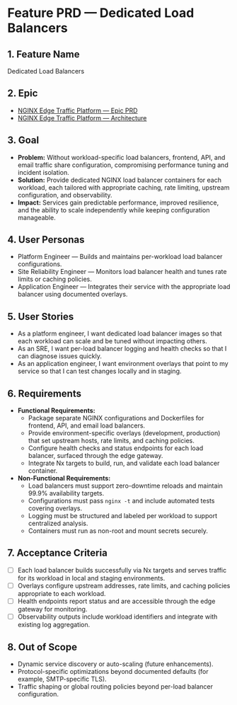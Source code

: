 # Feature PRD — Dedicated Load Balancers

## 1. Feature Name

Dedicated Load Balancers

## 2. Epic

- [NGINX Edge Traffic Platform — Epic PRD](../../epic.md)
- [NGINX Edge Traffic Platform — Architecture](../../arch.md)

## 3. Goal

- **Problem:** Without workload-specific load balancers, frontend, API, and email traffic share configuration, compromising performance tuning and incident isolation.
- **Solution:** Provide dedicated NGINX load balancer containers for each workload, each tailored with appropriate caching, rate limiting, upstream configuration, and observability.
- **Impact:** Services gain predictable performance, improved resilience, and the ability to scale independently while keeping configuration manageable.

## 4. User Personas

- Platform Engineer — Builds and maintains per-workload load balancer configurations.
- Site Reliability Engineer — Monitors load balancer health and tunes rate limits or caching policies.
- Application Engineer — Integrates their service with the appropriate load balancer using documented overlays.

## 5. User Stories

- As a platform engineer, I want dedicated load balancer images so that each workload can scale and be tuned without impacting others.
- As an SRE, I want per-load balancer logging and health checks so that I can diagnose issues quickly.
- As an application engineer, I want environment overlays that point to my service so that I can test changes locally and in staging.

## 6. Requirements

- **Functional Requirements:**
  - Package separate NGINX configurations and Dockerfiles for frontend, API, and email load balancers.
  - Provide environment-specific overlays (development, production) that set upstream hosts, rate limits, and caching policies.
  - Configure health checks and status endpoints for each load balancer, surfaced through the edge gateway.
  - Integrate Nx targets to build, run, and validate each load balancer container.
- **Non-Functional Requirements:**
  - Load balancers must support zero-downtime reloads and maintain 99.9% availability targets.
  - Configurations must pass `nginx -t` and include automated tests covering overlays.
  - Logging must be structured and labeled per workload to support centralized analysis.
  - Containers must run as non-root and mount secrets securely.

## 7. Acceptance Criteria

- [ ] Each load balancer builds successfully via Nx targets and serves traffic for its workload in local and staging environments.
- [ ] Overlays configure upstream addresses, rate limits, and caching policies appropriate to each workload.
- [ ] Health endpoints report status and are accessible through the edge gateway for monitoring.
- [ ] Observability outputs include workload identifiers and integrate with existing log aggregation.

## 8. Out of Scope

- Dynamic service discovery or auto-scaling (future enhancements).
- Protocol-specific optimizations beyond documented defaults (for example, SMTP-specific TLS).
- Traffic shaping or global routing policies beyond per-load balancer configuration.
